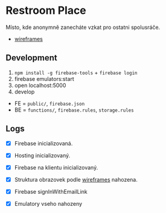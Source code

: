 # Restroom Place
Místo, kde anonymně zanecháte vzkat pro ostatni spolusráče.

* [wireframes](https://app.excalidraw.com/l/3morKKwsyGZ/9wcWz7uzmqn)
## Development

1. `npm install -g firebase-tools` + `firebase login`
2. firebase emulators:start
3. open localhost:5000
4. develop 

* FE = `public/`, `firebase.json`
* BE = `functions/`, `firebase.rules`, `storage.rules`

## Logs

- [x] Firebase inicializovaná. 

- [x] Hosting inicializovaný.

- [x] Firebase na klientu inicializovaný.

- [x] Struktura obrazovek podle [wireframes](https://app.excalidraw.com/l/3morKKwsyGZ/9wcWz7uzmqn) nahozena.

- [x] Firebase signInWithEmailLink

- [x] Emulatory vseho nahozeny